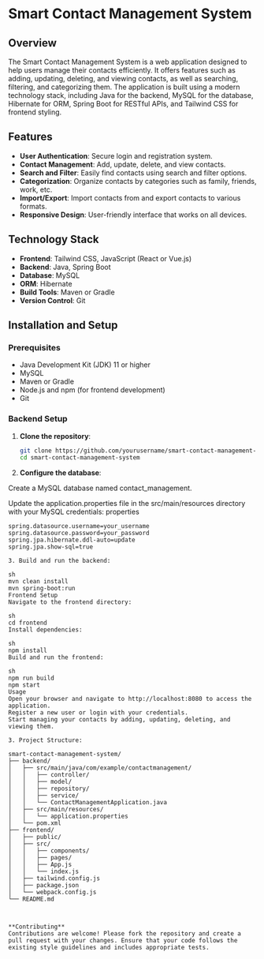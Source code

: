 # Smart Contact Management System

## Overview
The Smart Contact Management System is a web application designed to help users manage their contacts efficiently. It offers features such as adding, updating, deleting, and viewing contacts, as well as searching, filtering, and categorizing them. The application is built using a modern technology stack, including Java for the backend, MySQL for the database, Hibernate for ORM, Spring Boot for RESTful APIs, and Tailwind CSS for frontend styling.

## Features
- **User Authentication**: Secure login and registration system.
- **Contact Management**: Add, update, delete, and view contacts.
- **Search and Filter**: Easily find contacts using search and filter options.
- **Categorization**: Organize contacts by categories such as family, friends, work, etc.
- **Import/Export**: Import contacts from and export contacts to various formats.
- **Responsive Design**: User-friendly interface that works on all devices.

## Technology Stack
- **Frontend**: Tailwind CSS, JavaScript (React or Vue.js)
- **Backend**: Java, Spring Boot
- **Database**: MySQL
- **ORM**: Hibernate
- **Build Tools**: Maven or Gradle
- **Version Control**: Git

## Installation and Setup

### Prerequisites
- Java Development Kit (JDK) 11 or higher
- MySQL
- Maven or Gradle
- Node.js and npm (for frontend development)
- Git

### Backend Setup
1. **Clone the repository**:
   ```sh
   git clone https://github.com/yourusername/smart-contact-management-system.git
   cd smart-contact-management-system

2. **Configure the database**:

Create a MySQL database named contact_management.

Update the application.properties file in the src/main/resources directory with your MySQL credentials:
properties

```spring.datasource.url=jdbc:mysql://localhost:3306/contact_management
spring.datasource.username=your_username
spring.datasource.password=your_password
spring.jpa.hibernate.ddl-auto=update
spring.jpa.show-sql=true

3. Build and run the backend:

sh
mvn clean install
mvn spring-boot:run
Frontend Setup
Navigate to the frontend directory:

sh
cd frontend
Install dependencies:

sh
npm install
Build and run the frontend:

sh
npm run build
npm start
Usage
Open your browser and navigate to http://localhost:8080 to access the application.
Register a new user or login with your credentials.
Start managing your contacts by adding, updating, deleting, and viewing them.

3. Project Structure:

smart-contact-management-system/
├── backend/
│   ├── src/main/java/com/example/contactmanagement/
│   │   ├── controller/
│   │   ├── model/
│   │   ├── repository/
│   │   ├── service/
│   │   └── ContactManagementApplication.java
│   ├── src/main/resources/
│   │   └── application.properties
│   └── pom.xml
├── frontend/
│   ├── public/
│   ├── src/
│   │   ├── components/
│   │   ├── pages/
│   │   ├── App.js
│   │   └── index.js
│   ├── tailwind.config.js
│   ├── package.json
│   └── webpack.config.js
└── README.md



**Contributing**
Contributions are welcome! Please fork the repository and create a pull request with your changes. Ensure that your code follows the existing style guidelines and includes appropriate tests.
